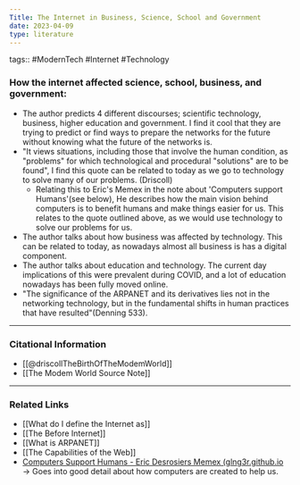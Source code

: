 ```yaml
---
Title: The Internet in Business, Science, School and Government
date: 2023-04-09
type: literature
---
```

tags:: #ModernTech #Internet #Technology 

### How the internet affected science, school, business, and government:

-   The author predicts 4 different discourses; scientific technology, business, higher education and government. I find it cool that they are trying to predict or find ways to prepare the networks for the future without knowing what the future of the networks is.
-   "It views situations, including those that involve the human condition, as "problems" for which technological and procedural "solutions" are to be found", I find this quote can be related to today as we go to technology to solve many of our problems. (Driscoll)
	- Relating this to Eric's Memex in the note about 'Computers support Humans'(see below), He describes how the main vision behind computers is to benefit humans and make things easier for us. This relates to the quote outlined above, as we would use technology to solve our problems for us.
-   The author talks about how business was affected by technology. This can be related to today, as nowadays almost all business is has a digital component.
-   The author talks about education and technology. The current day implications of this were prevalent during COVID, and a lot of education nowadays has been fully moved online.
-   "The significance of the ARPANET and its derivatives lies not in the networking technology, but in the fundamental shifts in human practices that have resulted"(Denning 533).

---
### Citational Information

- [[@driscollTheBirthOfTheModemWorld]]
- [[The Modem World Source Note]]

---

### Related Links
- [[What do I define the Internet as]]
- [[The Before Internet]]
- [[What is ARPANET]]
- [[The Capabilities of the Web]]
- [Computers Support Humans - Eric Desrosiers Memex (glng3r.github.io](https://glng3r.github.io/memex/%40lukasikWhyArpanetWas2011%20folder/Computers%20Support%20Humans/) → Goes into good detail about how computers are created to help us.